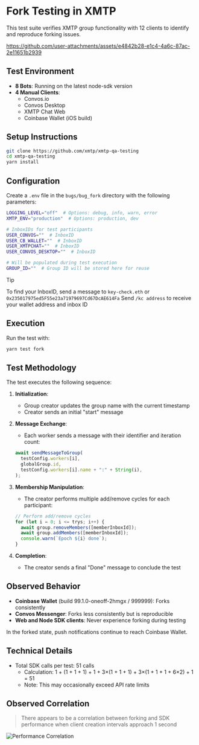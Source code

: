 # Fork Testing in XMTP

This test suite verifies XMTP group functionality with 12 clients to identify and reproduce forking issues.

https://github.com/user-attachments/assets/e4842b28-e1c4-4a6c-87ac-2e11651b2939

## Test Environment

- **8 Bots**: Running on the latest node-sdk version
- **4 Manual Clients**:
  - Convos.io
  - Convos Desktop
  - XMTP Chat Web
  - Coinbase Wallet (iOS build)

## Setup Instructions

```bash
git clone https://github.com/xmtp/xmtp-qa-testing
cd xmtp-qa-testing
yarn install
```

## Configuration

Create a `.env` file in the `bugs/bug_fork` directory with the following parameters:

```bash
LOGGING_LEVEL="off"  # Options: debug, info, warn, error
XMTP_ENV="production"  # Options: production, dev

# InboxIDs for test participants
USER_CONVOS=""  # InboxID
USER_CB_WALLET=""  # InboxID
USER_XMTPCHAT=""  # InboxID
USER_CONVOS_DESKTOP=""  # InboxID

# Will be populated during test execution
GROUP_ID=""  # Group ID will be stored here for reuse
```

> [!TIP]
> To find your InboxID, send a message to `key-check.eth` or `0x235017975ed5F55e23a71979697Cd67DcAE614Fa`
> Send `/kc address` to receive your wallet address and inbox ID

## Execution

Run the test with:

```bash
yarn test fork
```

## Test Methodology

The test executes the following sequence:

1. **Initialization**:

   - Group creator updates the group name with the current timestamp
   - Creator sends an initial "start" message

2. **Message Exchange**:

   - Each worker sends a message with their identifier and iteration count:

   ```typescript
   await sendMessageToGroup(
     testConfig.workers[i],
     globalGroup.id,
     testConfig.workers[i].name + ":" + String(i),
   );
   ```

3. **Membership Manipulation**:

   - The creator performs multiple add/remove cycles for each participant:

   ```typescript
   // Perform add/remove cycles
   for (let i = 0; i <= trys; i++) {
     await group.removeMembers([memberInboxId]);
     await group.addMembers([memberInboxId]);
     console.warn(`Epoch ${i} done`);
   }
   ```

4. **Completion**:
   - The creator sends a final "Done" message to conclude the test

## Observed Behavior

- **Coinbase Wallet** (build 99.1.0-oneoff-2hmgx / 999999): Forks consistently
- **Convos Messenger**: Forks less consistently but is reproducible
- **Web and Node SDK clients**: Never experience forking during testing

In the forked state, push notifications continue to reach Coinbase Wallet.

## Technical Details

- Total SDK calls per test: 51 calls
  - Calculation: 1 + (1 + 1 + 1) + 1 + 3×(1 + 1 + 1) + 3×(1 + 1 + 1 + 6×2) + 1 = 51
  - Note: This may occasionally exceed API rate limits

## Observed Correlation

> There appears to be a correlation between forking and SDK performance when client creation intervals approach 1 second

![Performance Correlation](https://github.com/user-attachments/assets/e3836192-1be5-44bf-8738-3b15a185b842)
